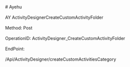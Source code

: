 <br>#     Ayehu</br>
<br>AY ActivityDesignerCreateCustomActivityFolder</br>
<br>Method: Post</br>
<br>OperationID: ActivityDesigner_CreateCustomActivityFolder</br>
<br>EndPoint:</br>
<br>/Api/ActivityDesigner/createCustomActivitiesCategory</br>
